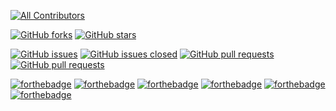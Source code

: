 

<!-- ALL-CONTRIBUTORS-BADGE:START - Do not remove or modify this section -->
[![All Contributors](https://img.shields.io/badge/all_contributors-27-orange.svg?style=flat-square)](#contributors-)
<!-- ALL-CONTRIBUTORS-BADGE:END -->
[![GitHub forks](https://img.shields.io/github/forks/Ritwik880/JS-Projects.svg?style=social&label=Fork&maxAge=2592000)](https://gitHub.com/Ritwik880/JS-Projects/network/)
[![GitHub stars](https://img.shields.io/github/stars/Ritwik880/JS-Projects.svg?style=social&label=Star&maxAge=2592000)](https://gitHub.com/Ritwik880/JS-Projects/stargazers/)


[![GitHub issues](https://img.shields.io/github/issues/Ritwik880/JS-Projects.svg)](https://github.com/Ritwik880/JS-Projects/issues)
[![GitHub issues closed](https://img.shields.io/github/issues-closed/Ritwik880/JS-Projects.svg)](https://github.com/Ritwik880/JS-Projects/issues?q=is%3Aissue+is%3Aclosed)
[![GitHub pull requests](https://img.shields.io/github/issues-pr/Ritwik880/JS-Projects.svg)](https://github.com/Ritwik880/JS-Projects/pulls)
[![GitHub pull requests](https://img.shields.io/github/issues-pr-closed/Ritwik880/JS-Projects.svg)](https://github.com/Ritwik880/JS-Projects/pulls?q=is%3Apr+is%3Aclosed)


[![forthebadge](https://forthebadge.com/images/badges/built-by-developers.svg)](https://forthebadge.com)
[![forthebadge](https://forthebadge.com/images/badges/built-with-love.svg)](https://forthebadge.com)
[![forthebadge](https://forthebadge.com/images/badges/built-with-swag.svg)](https://forthebadge.com)
[![forthebadge](https://forthebadge.com/images/badges/made-with-javascript.svg)](https://forthebadge.com)
[![forthebadge](https://forthebadge.com/images/badges/made-with-go.svg)](https://forthebadge.com)
[![forthebadge](https://forthebadge.com/images/badges/you-didnt-ask-for-this.svg)](https://forthebadge.com)
